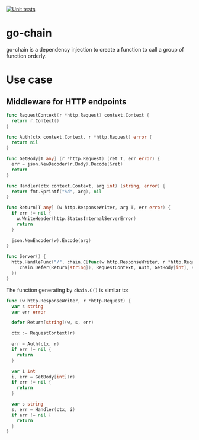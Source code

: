 [![Unit tests](https://github.com/googollee/go-chain/actions/workflows/unittest.yaml/badge.svg)](https://github.com/googollee/go-chain/actions/workflows/unittest.yaml)

# go-chain

go-chain is a dependency injection to create a function to call a group of function orderly.

# Use case

## Middleware for HTTP endpoints

```go
func RequestContext(r *http.Request) context.Context {
  return r.Context()
}

func Auth(ctx context.Context, r *http.Request) error {
  return nil
}

func GetBody[T any] (r *http.Request) (ret T, err error) {
  err = json.NewDecoder(r.Body).Decode(&ret)
  return
}

func Handler(ctx context.Context, arg int) (string, error) {
  return fmt.Sprintf("%d", arg), nil
}

func Return[T any] (w http.ResponseWriter, arg T, err error) {
  if err != nil {
    w.WriteHeader(http.StatusInternalServerError)
    return
  }

  json.NewEncoder(w).Encode(arg)
}

func Server() {
  http.HandleFunc("/", chain.C[func(w http.ResponseWriter, r *http.Request)](
     chain.Defer(Return[string]), RequestContext, Auth, GetBody[int], Handler,
  ))
}
```

The function generating by `chain.C()` is similar to:

```go
func (w http.ResponseWriter, r *http.Request) {
  var s string
  var err error

  defer Return[string](w, s, err)

  ctx := RequestContext(r)

  err = Auth(ctx, r)
  if err != nil {
    return
  }

  var i int
  i, err = GetBody[int](r)
  if err != nil {
    return
  }

  var s string
  s, err = Handler(ctx, i)
  if err != nil {
    return
  }
}
```
